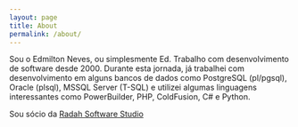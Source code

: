 ```yaml
---
layout: page
title: About
permalink: /about/
---
```


Sou o Edmilton Neves, ou simplesmente Ed. Trabalho com desenvolvimento de software desde 2000.
Durante esta jornada, já trabalhei com desenvolvimento em alguns bancos de dados como PostgreSQL (pl/pgsql), Oracle (plsql), MSSQL Server (T-SQL) e utilizei algumas linguagens interessantes como PowerBuilder, PHP, ColdFusion, C# e Python.

Sou sócio da [Radah Software Studio](http://www.radah.com.br)